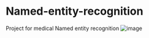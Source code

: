 # Named-entity-recognition
Project for medical Named entity recognition
![image](https://github.com/user-attachments/assets/f1d06948-f933-4d91-805e-59914a2ca27f)
